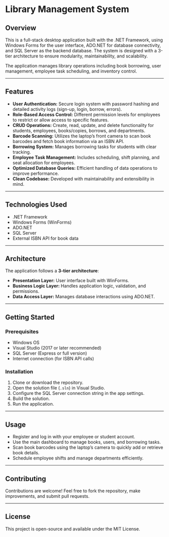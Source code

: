 # Library Management System

## Overview
This is a full-stack desktop application built with the .NET Framework, using Windows Forms for the user interface, ADO.NET for database connectivity, and SQL Server as the backend database. The system is designed with a 3-tier architecture to ensure modularity, maintainability, and scalability.

The application manages library operations including book borrowing, user management, employee task scheduling, and inventory control.

---

## Features
- **User Authentication:** Secure login system with password hashing and detailed activity logs (sign-up, login, borrow, errors).
- **Role-Based Access Control:** Different permission levels for employees to restrict or allow access to specific features.
- **CRUD Operations:** Create, read, update, and delete functionality for students, employees, books/copies, borrows, and departments.
- **Barcode Scanning:** Utilizes the laptop’s front camera to scan book barcodes and fetch book information via an ISBN API.
- **Borrowing System:** Manages borrowing tasks for students with clear tracking.
- **Employee Task Management:** Includes scheduling, shift planning, and seat allocation for employees.
- **Optimized Database Queries:** Efficient handling of data operations to improve performance.
- **Clean Codebase:** Developed with maintainability and extensibility in mind.

---

## Technologies Used
- .NET Framework  
- Windows Forms (WinForms)  
- ADO.NET  
- SQL Server  
- External ISBN API for book data  

---

## Architecture
The application follows a **3-tier architecture**:  
- **Presentation Layer:** User interface built with WinForms.  
- **Business Logic Layer:** Handles application logic, validation, and permissions.  
- **Data Access Layer:** Manages database interactions using ADO.NET.

---

## Getting Started

### Prerequisites
- Windows OS  
- Visual Studio (2017 or later recommended)  
- SQL Server (Express or full version)  
- Internet connection (for ISBN API calls)  

### Installation
1. Clone or download the repository.  
2. Open the solution file (`.sln`) in Visual Studio.  
3. Configure the SQL Server connection string in the app settings.  
4. Build the solution.  
5. Run the application.

---

## Usage
- Register and log in with your employee or student account.  
- Use the main dashboard to manage books, users, and borrowing tasks.  
- Scan book barcodes using the laptop’s camera to quickly add or retrieve book details.  
- Schedule employee shifts and manage departments efficiently.

---

## Contributing
Contributions are welcome! Feel free to fork the repository, make improvements, and submit pull requests.

---

## License
This project is open-source and available under the MIT License.
